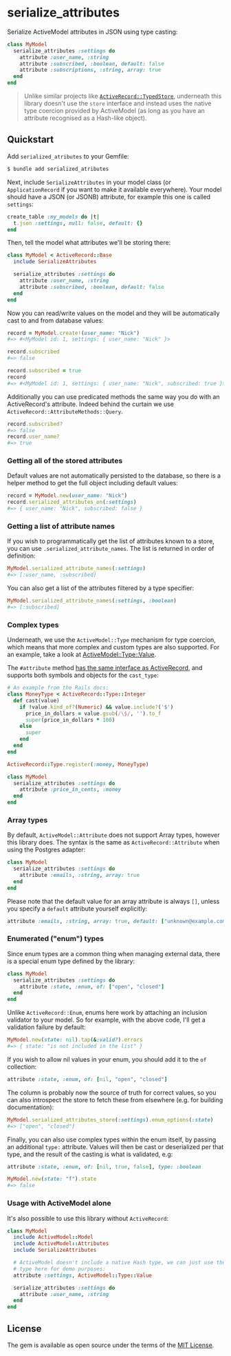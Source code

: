 # serialize_attributes

Serialize ActiveModel attributes in JSON using type casting:

```ruby
class MyModel
  serialize_attributes :settings do
    attribute :user_name, :string
    attribute :subscribed, :boolean, default: false
    attribute :subscriptions, :string, array: true
  end
end
```

> Unlike similar projects like [`ActiveRecord::TypedStore`](https://github.com/byroot/activerecord-typedstore),
> underneath this library doesn't  use the `store` interface and instead uses the native
> type coercion provided by ActiveModel (as long as you have an attribute recognised as a
> Hash-like object).

## Quickstart

Add `serialized_atributes` to your Gemfile:

```bash
$ bundle add serialized_atributes
```

Next, include `SerializeAttributes` in your model class (or `ApplicationRecord` if you want to make
it available everywhere). Your model should have a JSON (or JSONB) attribute, for example
this one is called `settings`:

```ruby
create_table :my_models do |t|
  t.json :settings, null: false, default: {}
end
```

Then, tell the model what attributes we'll be storing there:

```ruby
class MyModel < ActiveRecord::Base
  include SerializeAttributes

  serialize_attributes :settings do
    attribute :user_name, :string
    attribute :subscribed, :boolean, default: false
  end
end
```

Now you can read/write values on the model and they will be automatically cast to and from
database values:

```ruby
record = MyModel.create!(user_name: "Nick")
#=> #<MyModel id: 1, settings: { user_name: "Nick" }>

record.subscribed
#=> false

record.subscribed = true
record
#=> #<MyModel id: 1, settings: { user_name: "Nick", subscribed: true }>
```

Additionally you can use predicated methods the same way you do with an ActiveRecord's attribute.
Indeed behind the curtain we use `ActiveRecord::AttributeMethods::Query`.

```ruby
record.subscribed?
#=> false
record.user_name?
#=> true
```

### Getting all of the stored attributes

Default values are not automatically persisted to the database, so there is a helper
method to get the full object including default values:

```ruby
record = MyModel.new(user_name: "Nick")
record.serialized_attributes_on(:settings)
#=> { user_name: "Nick", subscribed: false }
```

### Getting a list of attribute names

If you wish to programmatically get the list of attributes known to a store, you can use
`.serialized_attribute_names`. The list is returned in order of definition:

```ruby
MyModel.serialized_attribute_names(:settings)
#=> [:user_name, :subscribed]
```

You can also get a list of the attributes filtered by a type specifier:

```ruby
MyModel.serialized_attribute_names(:settings, :boolean)
#=> [:subscribed]
```

### Complex types

Underneath, we use the `ActiveModel::Type` mechanism for type coercion, which means
that more complex and custom types are also supported. For an example, take a look at
[ActiveModel::Type::Value](https://api.rubyonrails.org/classes/ActiveModel/Type/Value.html).

The `#attribute` method
[has the same interface as ActiveRecord](https://api.rubyonrails.org/classes/ActiveRecord/Attributes/ClassMethods.html#method-i-attribute),
and supports both symbols and objects for the `cast_type`:

```ruby
# An example from the Rails docs:
class MoneyType < ActiveRecord::Type::Integer
  def cast(value)
    if !value.kind_of?(Numeric) && value.include?('$')
      price_in_dollars = value.gsub(/\$/, '').to_f
      super(price_in_dollars * 100)
    else
      super
    end
  end
end

ActiveRecord::Type.register(:money, MoneyType)
```

```ruby
class MyModel
  serialize_attributes :settings do
    attribute :price_in_cents, :money
  end
end
```

### Array types

By default, `ActiveModel::Attribute` does not support Array types, however this library
does. The syntax is the same as `ActiveRecord::Attribute` when using the Postgres adapter:

```ruby
class MyModel
  serialize_attributes :settings do
    attribute :emails, :string, array: true
  end
end
```

Please note that the default value for an array attribute is always `[]`, unless you
specify a `default` attribute yourself explicitly:

```ruby
attribute :emails, :string, array: true, default: ["unknown@example.com"]
```

### Enumerated ("enum") types

Since enum types are a common thing when managing external data, there is a special enum
type defined by the library:

```ruby
class MyModel
  serialize_attributes :settings do
    attribute :state, :enum, of: ["open", "closed"]
  end
end
```

Unlike `ActiveRecord::Enum`, enums here work by attaching an inclusion validator to your
model. So for example, with the above code, I'll get a validation failure by default:

```ruby
MyModel.new(state: nil).tap(&:valid?).errors
#=> { state: "is not included in the list" }
```

If you wish to allow nil values in your enum, you should add it to the `of` collection:

```ruby
attribute :state, :enum, of: [nil, "open", "closed"]
```

The column is probably now the source of truth for correct values, so you can also
introspect the store to fetch these from elsewhere (e.g. for building documentation):

```ruby
MyModel.serialized_attributes_store(:settings).enum_options(:state)
#=> ["open", "closed"]
```

Finally, you can also use complex types within the enum itself, by passing an additional
`type:` attribute. Values will then be cast or deserialized per that type, and the result
of the casting is what is validated, e.g:

```ruby
attribute :state, :enum, of: [nil, true, false], type: :boolean
```

```ruby
MyModel.new(state: "f").state
#=> false
```

### Usage with ActiveModel alone

It's also possible to use this library without `ActiveRecord`:

```ruby
class MyModel
  include ActiveModel::Model
  include ActiveModel::Attributes
  include SerializeAttributes

  # ActiveModel doesn't include a native Hash type, we can just use the Value
  # type here for demo purposes:
  attribute :settings, ActiveModel::Type::Value

  serialize_attributes :settings do
    attribute :user_name, :string
  end
end
```

## License
The gem is available as open source under the terms of the [MIT License](https://opensource.org/licenses/MIT).
